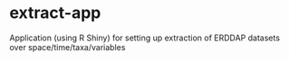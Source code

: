 # extract-app
Application (using R Shiny) for setting up extraction of ERDDAP datasets over space/time/taxa/variables
